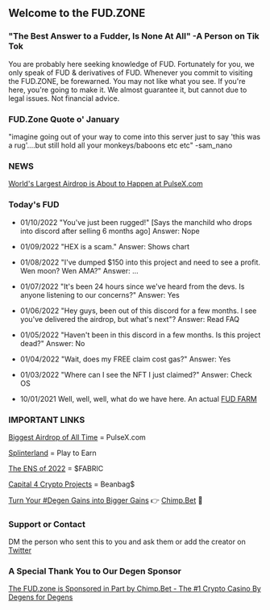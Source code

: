 ## Welcome to the FUD.ZONE

### "The Best Answer to a Fudder, Is None At All" -A Person on Tik Tok

You are probably here seeking knowledge of FUD. Fortunately for you, we only speak of FUD & derivatives of FUD. Whenever you commit to visiting the FUD.ZONE, be forewarned. You may not like what you see. If you're here, you're going to make it. We almost guarantee it, but cannot due to legal issues. Not financial advice. 

### FUD.Zone Quote o' January
"imagine going out of your way to come into this server just to say 'this was a rug'....but still hold all your monkeys/baboons etc etc" -sam_nano 

### NEWS 

[World's Largest Airdrop is About to Happen at PulseX.com](https://www.pulsex.com) 


### Today's FUD 

+ 01/10/2022 "You've just been rugged!" [Says the manchild who drops into discord after selling 6 months ago] Answer: Nope

+ 01/09/2022 "HEX is a scam." Answer: Shows chart

+ 01/08/2022 "I've dumped $150 into this project and need to see a profit. Wen moon? Wen AMA?" Answer: ...

+ 01/07/2022 "It's been 24 hours since we've heard from the devs. Is anyone listening to our concerns?" Answer: Yes

+ 01/06/2022 "Hey guys, been out of this discord for a few months. I see you've delivered the airdrop, but what's next"? Answer: Read FAQ 

+ 01/05/2022 "Haven't been in this discord in a few months. Is this project dead?" Answer: No

+ 01/04/2022 "Wait, does my FREE claim cost gas?" Answer: Yes 

+ 01/03/2022 "Where can I see the NFT I just claimed?" Answer: Check OS 

+ 10/01/2021 Well, well, well, what do we have here. An actual [FUD FARM](https://twitter.com/FudFarm)

### IMPORTANT LINKS

[Biggest Airdrop of All Time](https://www.pulsex.com) = PulseX.com

[Splinterland](https://splinterlands.com?ref=freeglobetrekker) = Play to Earn 

[The ENS of 2022](https://metafabric.io/) = $FABRIC

[Capital 4 Crypto Projects](https://beanie.vc) = Beanbag$

[Turn Your #Degen Gains into Bigger Gains](http://chimp.bet) 👉 [Chimp.Bet](https://Chimp.Bet) 🐒


### Support or Contact

DM the person who sent this to you and ask them or add the creator on [Twitter](https://www.twitter.com/freeglobetrekk)

### A Special Thank You to Our Degen Sponsor

[The FUD.zone is Sponsored in Part by Chimp.Bet - The #1 Crypto Casino By Degens for Degens](https://www.chimp.bet)
